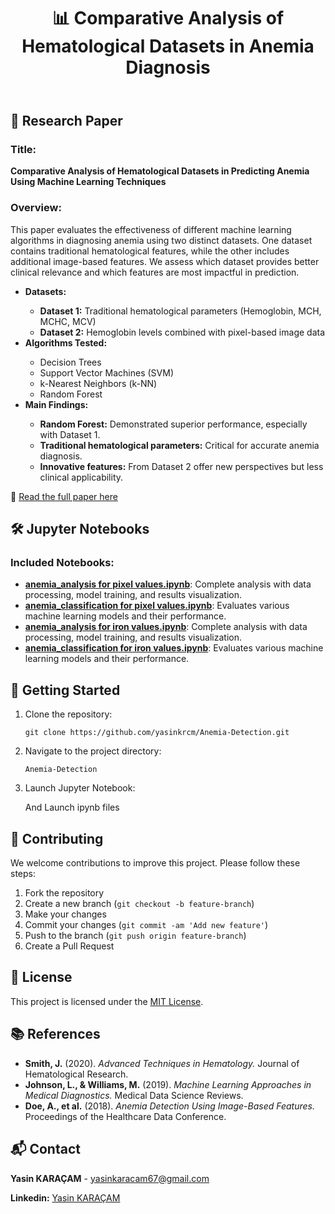 <!DOCTYPE html>
<html lang="en">
<head>
    <meta charset="UTF-8">
<body>
    <header>
        <h1>📊 Comparative Analysis of Hematological Datasets in Anemia Diagnosis</h1>
    </header>
    <main>
        <section id="overview">
            <h2>📝 Research Paper</h2>
            <h3>Title:</h3>
            <p><strong>Comparative Analysis of Hematological Datasets in Predicting Anemia Using Machine Learning Techniques</strong></p>
            <h3>Overview:</h3>
            <p>This paper evaluates the effectiveness of different machine learning algorithms in diagnosing anemia using two distinct datasets. One dataset contains traditional hematological features, while the other includes additional image-based features. We assess which dataset provides better clinical relevance and which features are most impactful in prediction.</p>
            <ul>
                <li><strong>Datasets:</strong></li>
                <ul>
                    <li><strong>Dataset 1:</strong> Traditional hematological parameters (Hemoglobin, MCH, MCHC, MCV)</li>
                    <li><strong>Dataset 2:</strong> Hemoglobin levels combined with pixel-based image data</li>
                </ul>
                <li><strong>Algorithms Tested:</strong></li>
                <ul>
                    <li>Decision Trees</li>
                    <li>Support Vector Machines (SVM)</li>
                    <li>k-Nearest Neighbors (k-NN)</li>
                    <li>Random Forest</li>
                </ul>
                <li><strong>Main Findings:</strong></li>
                <ul>
                    <li><strong>Random Forest:</strong> Demonstrated superior performance, especially with Dataset 1.</li>
                    <li><strong>Traditional hematological parameters:</strong> Critical for accurate anemia diagnosis.</li>
                    <li><strong>Innovative features:</strong> From Dataset 2 offer new perspectives but less clinical applicability.</li>
                </ul>
            </ul>
            <p>🔗 <a href="https://medium.com/@yasinkaracam67/comparative-analysis-of-hematological-datasets-in-predicting-anemia-using-machine-learning-7d057db1e8af">Read the full paper here</a></p>
        </section>
        <section id="notebooks">
            <h2>🛠️ Jupyter Notebooks</h2>
            <h3>Included Notebooks:</h3>
            <ul>
                <li><strong><a href="Diagnosis of anemia with pixel values/Scripts/Anemia_analysis.ipynb">anemia_analysis for pixel values.ipynb</a></strong>: Complete analysis with data processing, model training, and results visualization.</li>
              <li><strong><a href="Diagnosis of anemia with pixel values/Scripts/anemia_classification.ipynb">anemia_classification for pixel values.ipynb</a></strong>: Evaluates various machine learning models and their performance.</li>
              <li><strong><a href="Diagnosis of anemia with iron values/Scripts/anemia_analysis.ipynb">anemia_analysis for iron values.ipynb</a></strong>: Complete analysis with data processing, model training, and results visualization.</li>
              <li><strong><a href="Diagnosis of anemia with iron values/Scripts/anemia_classification.ipynb">anemia_classification for iron values.ipynb</a></strong>: Evaluates various machine learning models and their performance.</li>
              </ul>
        </section>
        <section id="getting-started">
            <h2>🚀 Getting Started</h2>
            <ol>
                <li>Clone the repository:
                    <pre><code>git clone https://github.com/yasinkrcm/Anemia-Detection.git</code></pre>
                </li>
                <li>Navigate to the project directory:
                    <pre><code>Anemia-Detection</code></pre>
                </li>
                <li>Launch Jupyter Notebook:
                    <p>And Launch ipynb files</p>
                </li>
            </ol>
        </section>
        <section id="contributing">
            <h2>🤝 Contributing</h2>
            <p>We welcome contributions to improve this project. Please follow these steps:</p>
            <ol>
                <li>Fork the repository</li>
                <li>Create a new branch (<code>git checkout -b feature-branch</code>)</li>
                <li>Make your changes</li>
                <li>Commit your changes (<code>git commit -am 'Add new feature'</code>)</li>
                <li>Push to the branch (<code>git push origin feature-branch</code>)</li>
                <li>Create a Pull Request</li>
            </ol>
        </section>
        <section id="license">
            <h2>📜 License</h2>
            <p>This project is licensed under the <a href="LICENSE">MIT License</a>.</p>
        </section>
        <section id="references">
            <h2>📚 References</h2>
            <ul>
                <li><strong>Smith, J.</strong> (2020). <em>Advanced Techniques in Hematology.</em> Journal of Hematological Research.</li>
                <li><strong>Johnson, L., & Williams, M.</strong> (2019). <em>Machine Learning Approaches in Medical Diagnostics.</em> Medical Data Science Reviews.</li>
                <li><strong>Doe, A., et al.</strong> (2018). <em>Anemia Detection Using Image-Based Features.</em> Proceedings of the Healthcare Data Conference.</li>
            </ul>
        </section>
        <section id="contact">
            <h2>📬 Contact</h2>
            <p><strong>Yasin KARAÇAM</strong> - <a href="mailto:yasinkaracam67@gmail.com">yasinkaracam67@gmail.com</a></p>
            <p><strong>Linkedin:</strong> <a href="https://linkedin.com/in/yasin-karacamm">Yasin KARAÇAM</a></p>
        </section>
    </main>
</body>
</html>
